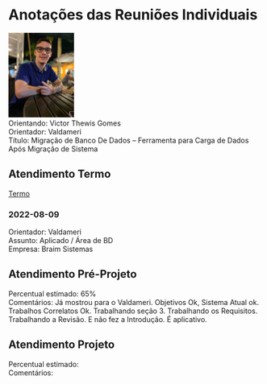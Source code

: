 # Anotações das Reuniões Individuais  

![foto](foto.png "foto")  
Orientando: Victor Thewis Gomes  
Orientador: Valdameri  
Título: Migração de Banco De Dados – Ferramenta para Carga de Dados Após Migração de Sistema

## Atendimento Termo  

[Termo](Termo.pdf "Termo")  

### 2022-08-09

Orientador: Valdameri  
Assunto: Aplicado / Área de BD  
Empresa: Braim Sistemas  

## Atendimento Pré-Projeto  

Percentual estimado: 65%  
Comentários: Já mostrou para o Valdameri. Objetivos Ok, Sistema Atual ok. Trabalhos Correlatos Ok. Trabalhando seção 3. Trabalhando os Requisitos. Trabalhando a Revisão. E não fez a Introdução.
É aplicativo.  

## Atendimento Projeto  

Percentual estimado:  
Comentários:  
